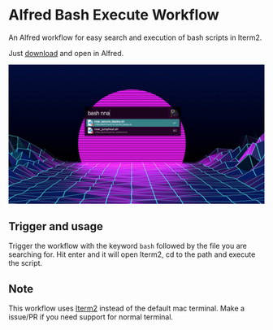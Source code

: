 # Alfred Bash Execute Workflow
An Alfred workflow for easy search and execution of bash scripts in Iterm2.

Just [download](https://github.com/zenorocha/alfred-workflows/raw/master/domainr/domainr.alfredworkflow)
 and open in Alfred.

<img width="1000" alt="caffeinate" src="https://raw.githubusercontent.com/AlexanderLindkjaer/alfred-bash-execute-workflow/master/screenshot.png">

## Trigger and usage

Trigger the workflow with the keyword ``bash`` followed by the file you are searching for.
Hit enter and it will open Iterm2, cd to the path and execute the script.

## Note
This workflow uses [Iterm2](https://iterm2.com/) instead of the default mac terminal. Make a issue/PR if you need support for normal terminal.
